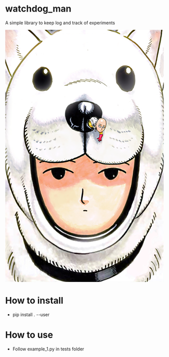 # watchdog_man

A simple library to keep log and track of experiments

![Atom Screenshot](imgs/watchdog_man_colored.png)

# How to install

- pip install . --user

# How to use

- Follow example_1.py in tests folder